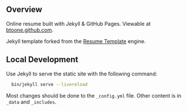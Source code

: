 ## Overview

Online resume built with Jekyll & GitHub Pages. Viewable at
[btoone.github.com](https://btoone.github.io/).

Jekyll template forked from the [Resume
Template](https://github.com/jglovier/resume-template) engine.

## Local Development

Use Jekyll to serve the static site with the following command:

```bash
  bin/jekyll serve --livereload
```

Most changes should be done to the `_config.yml` file. Other content is in
`_data` and `_includes`.
